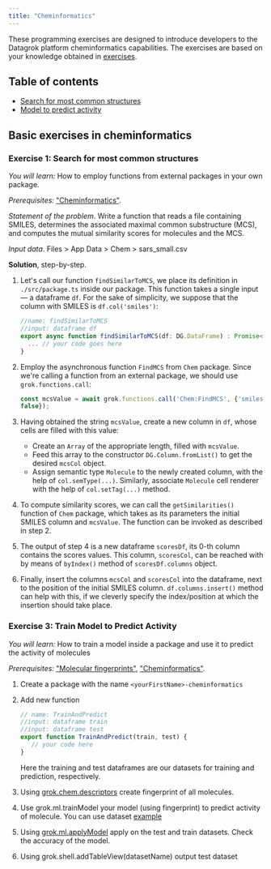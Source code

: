 ```yaml
---
title: "Cheminformatics"
---
```


These programming exercises are designed to introduce developers to the Datagrok platform cheminformatics capabilities.
The exercises are based on your knowledge obtained in [exercises](../exercises.md).

## Table of contents

* [Search for most common structures](#exercise-1-search-for-most-common-structures)
* [Model to predict activity](#exercise-3-train-model-to-predict-activity)

## Basic exercises in cheminformatics

### Exercise 1: Search for most common structures

_You will learn:_ How to employ functions from external packages in your own package.

_Prerequisites:_ ["Cheminformatics"](../../../datagrok/solutions/domains/chem/chem.md).

_Statement of the problem_. Write a function that reads a file containing SMILES, determines the associated maximal
common substructure (MCS), and computes the mutual similarity scores for molecules and the MCS.

_Input data_. Files > App Data > Chem > sars\_small.csv

**Solution**, step-by-step.

1. Let's call our function `findSimilarToMCS`, we place its definition in `./src/package.ts` inside our package. This
   function takes a single input — a dataframe `df`. For the sake of simplicity, we suppose that the column with SMILES
   is `df.col('smiles')`:

    ```typescript
    //name: findSimilarToMCS
    //input: dataframe df
    export async function findSimilarToMCS(df: DG.DataFrame) : Promise<void> {
      ... // your code goes here
    }
    ```

2. Employ the asynchronous function `FindMCS` from `Chem` package. Since we're calling a function from an external
   package, we should use `grok.functions.call`:

    ```typescript
    const mcsValue = await grok.functions.call('Chem:FindMCS', {'smiles': 'smiles', 'df': dataframe, 'returnSmarts':
    false});
    ```

3. Having obtained the string `mcsValue`, create a new column in `df`, whose cells are filled with this value:
     * Create an `Array` of the appropriate length, filled with `mcsValue`.
     * Feed this array to the constructor `DG.Column.fromList()` to get the desired `mcsCol` object.
     * Assign semantic type `Molecule` to the newly created column, with the help of `col.semType(...)`. Similarly,
       associate `Molecule` cell renderer with the help of `col.setTag(...)` method.

4. To compute similarity scores, we can call the `getSimilarities()` function of `Chem` package, which takes as its
   parameters the initial SMILES column and `mcsValue`. The function can be invoked as described in step 2.

5. The output of step 4 is a new dataframe `scoresDf`, its 0-th column contains the scores values. This
   column, `scoresCol`, can be reached with by means of `byIndex()` method of `scoresDf.columns` object.

6. Finally, insert the columns `mcsCol` and `scoresCol` into the dataframe, next to the position of the initial SMILES
   column. `df.columns.insert()` method can help with this, if we cleverly specify the index/position at which the
   insertion should take place.

### Exercise 3: Train Model to Predict Activity

_You will learn:_ How to train a model inside a package and use it to predict the activity of molecules

_Prerequisites:_  ["Molecular fingerprints"](../../../datagrok/solutions/domains/chem/fingerprints.md),
["Cheminformatics"](../../../datagrok/solutions/domains/chem/chem.md).

1. Create a package with the name `<yourFirstName>-cheminformatics`
2. Add new function

   ```javascript
   // name: TrainAndPredict
   //input: dataframe train
   //input: dataframe test
   export function TrainAndPredict(train, test) {
      // your code here
   }
   ```

   Here the training and test dataframes are our datasets for training and prediction, respectively.

3. Using [grok.chem.descriptors](https://datagrok.ai/js-api/modules/grok.chem#descriptors)  create fingerprint of all
   molecules.
4. Use grok.ml.trainModel your model (using fingerprint) to predict activity of molecule. You can use
   dataset [example](https://public.datagrok.ai/f/Demo.TestJobs.Files.DemoFiles/chem/activity_cliffs.csv)
5. Using [grok.ml.applyModel](https://datagrok.ai/js-api/modules/grok.ml#applyModel) apply on the test and train
   datasets. Check the accuracy of the model.
6. Using grok.shell.addTableView(datasetName) output test dataset
